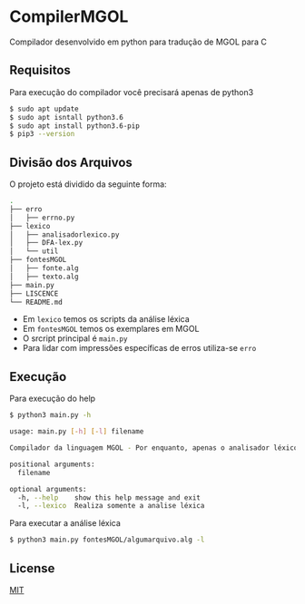 # CompilerMGOL

Compilador desenvolvido em python para tradução de MGOL para C

## Requisitos
Para execução do compilador você precisará apenas de python3
```bash
$ sudo apt update
$ sudo apt isntall python3.6
$ sudo apt install python3.6-pip
$ pip3 --version
```

## Divisão dos Arquivos
O projeto está dividido da seguinte forma:
```bash
.
├── erro
│   ├── errno.py
├── lexico
│   ├── analisadorlexico.py
│   ├── DFA-lex.py
│   └── util
├── fontesMGOL
│   ├── fonte.alg
│   ├── texto.alg
├── main.py
├── LISCENCE
└── README.md
```
* Em ```lexico``` temos os scripts da análise léxica 
* Em ```fontesMGOL``` temos os exemplares em MGOL
* O srcript principal é ```main.py```
* Para lidar com impressões específicas de erros utiliza-se ```erro```

## Execução
Para execução do help
```bash
$ python3 main.py -h

usage: main.py [-h] [-l] filename

Compilador da linguagem MGOL - Por enquanto, apenas o analisador léxico

positional arguments:
  filename

optional arguments:
  -h, --help    show this help message and exit
  -l, --lexico  Realiza somente a analise léxica
```
Para executar a análise léxica

```bash 
$ python3 main.py fontesMGOL/algumarquivo.alg -l
```
## License
[MIT](https://choosealicense.com/licenses/mit/)
